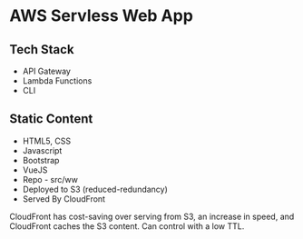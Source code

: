# AWS Servless Web App

## Tech Stack
- API Gateway
- Lambda Functions
- CLI

## Static Content
- HTML5, CSS
- Javascript
 - Bootstrap
 - VueJS
- Repo - src/ww
- Deployed to S3 (reduced-redundancy)
- Served By CloudFront

CloudFront has cost-saving over serving from S3, an increase in speed, and CloudFront caches the S3 content.  Can control with a low TTL.

